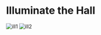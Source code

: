 # Illuminate the Hall

![ill1](https://github.com/souviksaha13/Coding-Contests/assets/78290636/be356aab-e8ca-443d-8bf2-b0cbdd88564b)
![ill2](https://github.com/souviksaha13/Coding-Contests/assets/78290636/3422eec7-3765-4315-998a-b2890259668d)

